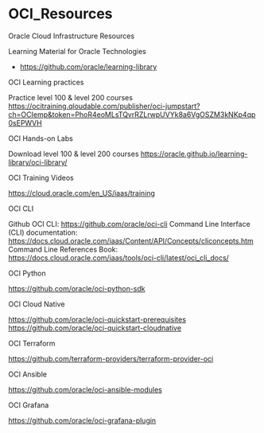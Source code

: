 # OCI_Resources
Oracle Cloud Infrastructure Resources

Learning Material for Oracle Technologies

  - https://github.com/oracle/learning-library
  
OCI Learning practices

  Practice level 100 & level 200 courses
  https://ocitraining.qloudable.com/publisher/oci-jumpstart?ch=OCIemp&token=PhoR4eoMLsTQvrRZLrwpUVYk8a6VgOSZM3kNKp4qp0sEPWVH
  
OCI Hands-on Labs
  
  Download level 100 & level 200 courses
  https://oracle.github.io/learning-library/oci-library/
  
OCI Training Videos
  
  https://cloud.oracle.com/en_US/iaas/training

OCI CLI
  
  Github OCI CLI:  https://github.com/oracle/oci-cli
  Command Line Interface (CLI) documentation: https://docs.cloud.oracle.com/iaas/Content/API/Concepts/cliconcepts.htm
  Command Line References Book: https://docs.cloud.oracle.com/iaas/tools/oci-cli/latest/oci_cli_docs/

OCI Python
  
  https://github.com/oracle/oci-python-sdk

OCI Cloud Native
  
  https://github.com/oracle/oci-quickstart-prerequisites
  https://github.com/oracle/oci-quickstart-cloudnative
  
OCI Terraform
  
  https://github.com/terraform-providers/terraform-provider-oci

OCI Ansible
  
  https://github.com/oracle/oci-ansible-modules

OCI Grafana
  
  https://github.com/oracle/oci-grafana-plugin
 
